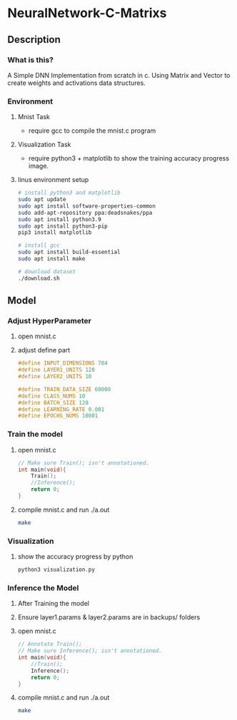 # NeuralNetwork-C-Matrixs

## Description

### What is this?

A Simple DNN Implementation from scratch in c. Using Matrix and Vector to create weights and activations data structures.

### Environment

1. Mnist Task
    - require gcc to compile the mnist.c program
2. Visualization Task
    - require python3 + matplotlib to show the training accuracy progress image.
3. linus environment setup
    
    ```bash
    # install python3 and matplotlib
    sudo apt update
    sudo apt install software-properties-common
    sudo add-apt-repository ppa:deadsnakes/ppa
    sudo apt install python3.9
    sudo apt install python3-pip
    pip3 install matplotlib
    
    # install gcc
    sudo apt install build-essential
    sudo apt install make

    # download dataset
    ./download.sh
    ```
    

## Model

### Adjust HyperParameter

1. open mnist.c
2. adjust define part 
    
    ```c
    #define INPUT_DIMENSIONS 784
    #define LAYER1_UNITS 128
    #define LAYER2_UNITS 10
    
    #define TRAIN_DATA_SIZE 60000
    #define CLASS_NUMS 10
    #define BATCH_SIZE 128
    #define LEARNING_RATE 0.001
    #define EPOCHS_NUMS 10001
    ```
    

### Train the model

1. open mnist.c 
    
    ```c
    // Make sure Train(); isn't annotationed.
    int main(void){
        Train();
        //Inference();
        return 0;
    }
    ```
2. compile mnist.c and run ./a.out

    ```bash
    make
    ```
    

### Visualization

1. show the accuracy progress by python
    
    ```c
    python3 visualization.py
    ```
    

### Inference the Model

1. After Training the model
2. Ensure layer1.params & layer2.params are in backups/ folders
3. open mnist.c
    
    ```c
    // Annotate Train();
    // Make sure Inference(); isn't annotationed.
    int main(void){
        //Train();
        Inference();
        return 0;
    }
    ```
4. compile mnist.c and run ./a.out

    ```bash
    make
    ```